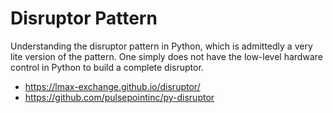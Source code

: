 # Disruptor Pattern

Understanding the disruptor pattern in Python, which is admittedly a very lite version of the pattern. One simply does not have the low-level hardware control in Python to build a complete disruptor.

- https://lmax-exchange.github.io/disruptor/
- https://github.com/pulsepointinc/py-disruptor